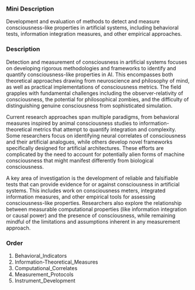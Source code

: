 ### Mini Description

Development and evaluation of methods to detect and measure consciousness-like properties in artificial systems, including behavioral tests, information integration measures, and other empirical approaches.

### Description

Detection and measurement of consciousness in artificial systems focuses on developing rigorous methodologies and frameworks to identify and quantify consciousness-like properties in AI. This encompasses both theoretical approaches drawing from neuroscience and philosophy of mind, as well as practical implementations of consciousness metrics. The field grapples with fundamental challenges including the observer-relativity of consciousness, the potential for philosophical zombies, and the difficulty of distinguishing genuine consciousness from sophisticated simulation.

Current research approaches span multiple paradigms, from behavioral measures inspired by animal consciousness studies to information-theoretical metrics that attempt to quantify integration and complexity. Some researchers focus on identifying neural correlates of consciousness and their artificial analogues, while others develop novel frameworks specifically designed for artificial architectures. These efforts are complicated by the need to account for potentially alien forms of machine consciousness that might manifest differently from biological consciousness.

A key area of investigation is the development of reliable and falsifiable tests that can provide evidence for or against consciousness in artificial systems. This includes work on consciousness meters, integrated information measures, and other empirical tools for assessing consciousness-like properties. Researchers also explore the relationship between measurable computational properties (like information integration or causal power) and the presence of consciousness, while remaining mindful of the limitations and assumptions inherent in any measurement approach.

### Order

1. Behavioral_Indicators
2. Information-Theoretical_Measures
3. Computational_Correlates
4. Measurement_Protocols
5. Instrument_Development
